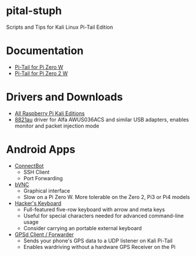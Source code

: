 # pital-stuph
Scripts and Tips for Kali Linux Pi-Tail Edition

# Documentation
* [Pi-Tail for Pi Zero W](https://www.kali.org/docs/arm/raspberry-pi-zero-w-pi-tail/)
* [Pi-Tail for Pi Zero 2 W](https://www.kali.org/docs/arm/raspberry-pi-zero-2-w-pi-tail/)

# Drivers and Downloads
* [All Raspberry Pi Kali Editions](https://www.kali.org/get-kali/#kali-arm)
* [8821au](https://github.com/morrownr/8812au-20210629) driver for Alfa AWUS036ACS and similar USB adapters, enables monitor and packet injection mode

# Android Apps
* [ConnectBot](https://play.google.com/store/apps/details?id=org.connectbot&hl=en_US&gl=US&pli=1)
  * SSH Client
  * Port Forwarding 
* [bVNC](https://play.google.com/store/apps/details?id=com.iiordanov.freebVNC&hl=en_US&gl=US)
  * Graphical interface
  * Slow on a Pi Zero W. More tolerable on the Zero 2, Pi3 or Pi4 models
* [Hacker's Keyboard](https://play.google.com/store/apps/details?id=org.pocketworkstation.pckeyboard&hl=en_US&gl=US)
  * Full-featured five-row keyboard with arrow and meta keys
  * Useful for special characters needed for advanced command-line usage
  * Consider carrying an portable external keyboard
* [GPSd Client /  Forwarder](https://play.google.com/store/apps/details?id=io.github.tiagoshibata.gpsdclient&hl=en_US&gl=US)
  * Sends your phone's GPS data to a UDP listener on Kali Pi-Tail
  * Enables wardriving without a hardware GPS Receiver on the Pi